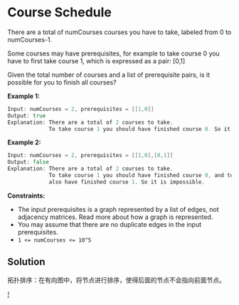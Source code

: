 <!--
 * @Author: Nettor
 * @Date: 2020-07-09 13:15:48
 * @LastEditors: Nettor
 * @LastEditTime: 2020-07-09 19:39:39
 * @Description: file content
-->

# Course Schedule

There are a total of numCourses courses you have to take, labeled from 0 to numCourses-1.

Some courses may have prerequisites, for example to take course 0 you have to first take course 1, which is expressed as a pair: [0,1]

Given the total number of courses and a list of prerequisite pairs, is it possible for you to finish all courses?

**Example 1:**

```go
Input: numCourses = 2, prerequisites = [[1,0]]
Output: true
Explanation: There are a total of 2 courses to take.
             To take course 1 you should have finished course 0. So it is possible.
```

**Example 2:**

```go
Input: numCourses = 2, prerequisites = [[1,0],[0,1]]
Output: false
Explanation: There are a total of 2 courses to take.
             To take course 1 you should have finished course 0, and to take course 0 you should
             also have finished course 1. So it is impossible.
```

**Constraints:**

- The input prerequisites is a graph represented by a list of edges, not adjacency matrices. Read more about how a graph is represented.
- You may assume that there are no duplicate edges in the input prerequisites.
- `1 <= numCourses <= 10^5`

## Solution

拓扑排序：在有向图中，将节点进行排序，使得后面的节点不会指向前面节点。

[!](./img/1.png)
